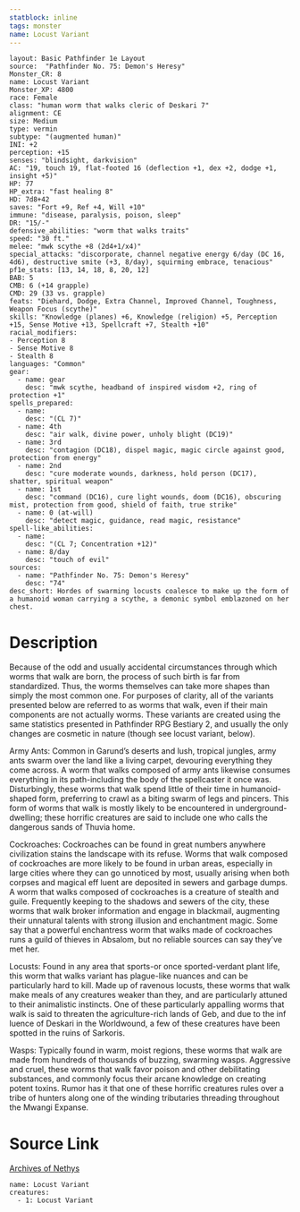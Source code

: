 ```yaml
---
statblock: inline
tags: monster
name: Locust Variant
---
```

```statblock
layout: Basic Pathfinder 1e Layout
source:  "Pathfinder No. 75: Demon's Heresy"
Monster_CR: 8
name: Locust Variant
Monster_XP: 4800
race: Female
class: "human worm that walks cleric of Deskari 7"
alignment: CE
size: Medium
type: vermin
subtype: "(augmented human)"
INI: +2
perception: +15
senses: "blindsight, darkvision"
AC: "19, touch 19, flat-footed 16 (deflection +1, dex +2, dodge +1, insight +5)"
HP: 77
HP_extra: "fast healing 8"
HD: 7d8+42
saves: "Fort +9, Ref +4, Will +10"
immune: "disease, paralysis, poison, sleep"
DR: "15/-"
defensive_abilities: "worm that walks traits"
speed: "30 ft."
melee: "mwk scythe +8 (2d4+1/x4)"
special_attacks: "discorporate, channel negative energy 6/day (DC 16, 4d6), destructive smite (+3, 8/day), squirming embrace, tenacious"
pf1e_stats: [13, 14, 18, 8, 20, 12]
BAB: 5
CMB: 6 (+14 grapple)
CMD: 29 (33 vs. grapple)
feats: "Diehard, Dodge, Extra Channel, Improved Channel, Toughness, Weapon Focus (scythe)"
skills: "Knowledge (planes) +6, Knowledge (religion) +5, Perception +15, Sense Motive +13, Spellcraft +7, Stealth +10"
racial_modifiers:
- Perception 8
- Sense Motive 8
- Stealth 8
languages: "Common"
gear:
  - name: gear
    desc: "mwk scythe, headband of inspired wisdom +2, ring of protection +1"
spells_prepared:
  - name:
    desc: "(CL 7)"
  - name: 4th
    desc: "air walk, divine power, unholy blight (DC19)"
  - name: 3rd
    desc: "contagion (DC18), dispel magic, magic circle against good, protection from energy"
  - name: 2nd
    desc: "cure moderate wounds, darkness, hold person (DC17), shatter, spiritual weapon"
  - name: 1st
    desc: "command (DC16), cure light wounds, doom (DC16), obscuring mist, protection from good, shield of faith, true strike"
  - name: 0 (at-will)
    desc: "detect magic, guidance, read magic, resistance"
spell-like_abilities:
  - name:
    desc: "(CL 7; Concentration +12)"
  - name: 8/day
    desc: "touch of evil"
sources:
  - name: "Pathfinder No. 75: Demon's Heresy"
    desc: "74"
desc_short: Hordes of swarming locusts coalesce to make up the form of a humanoid woman carrying a scythe, a demonic symbol emblazoned on her chest.
```
# Description
Because of the odd and usually accidental circumstances through which worms that walk are born, the process of such birth is far from standardized. Thus, the worms themselves can take more shapes than simply the most common one. For purposes of clarity, all of the variants presented below are referred to as worms that walk, even if their main components are not actually worms. These variants are created using the same statistics presented in Pathfinder RPG Bestiary 2, and usually the only changes are cosmetic in nature (though see locust variant, below).

Army Ants: Common in Garund’s deserts and lush, tropical jungles, army ants swarm over the land like a living carpet, devouring everything they come across. A worm that walks composed of army ants likewise consumes everything in its path-including the body of the spellcaster it once was. Disturbingly, these worms that walk spend little of their time in humanoid-shaped form, preferring to crawl as a biting swarm of legs and pincers. This form of worms that walk is mostly likely to be encountered in underground-dwelling; these horrific creatures are said to include one who calls the dangerous sands of Thuvia home.

Cockroaches: Cockroaches can be found in great numbers anywhere civilization stains the landscape with its refuse. Worms that walk composed of cockroaches are more likely to be found in urban areas, especially in large cities where they can go unnoticed by most, usually arising when both corpses and magical eff luent are deposited in sewers and garbage dumps. A worm that walks composed of cockroaches is a creature of stealth and guile. Frequently keeping to the shadows and sewers of the city, these worms that walk broker information and engage in blackmail, augmenting their unnatural talents with strong illusion and enchantment magic. Some say that a powerful enchantress worm that walks made of cockroaches runs a guild of thieves in Absalom, but no reliable sources can say they’ve met her.

Locusts: Found in any area that sports-or once sported-verdant plant life, this worm that walks variant has plague-like nuances and can be particularly hard to kill. Made up of ravenous locusts, these worms that walk make meals of any creatures weaker than they, and are particularly attuned to their animalistic instincts. One of these particularly appalling worms that walk is said to threaten the agriculture-rich lands of Geb, and due to the inf luence of Deskari in the Worldwound, a few of these creatures have been spotted in the ruins of Sarkoris.

Wasps: Typically found in warm, moist regions, these worms that walk are made from hundreds of thousands of buzzing, swarming wasps. Aggressive and cruel, these worms that walk favor poison and other debilitating substances, and commonly focus their arcane knowledge on creating potent toxins. Rumor has it that one of these horrific creatures rules over a tribe of hunters along one of the winding tributaries threading throughout the Mwangi Expanse.
# Source Link
[Archives of Nethys](https://aonprd.com/MonsterDisplay.aspx?ItemName=Locust%20Variant)
```encounter-table
name: Locust Variant
creatures:
  - 1: Locust Variant
```
